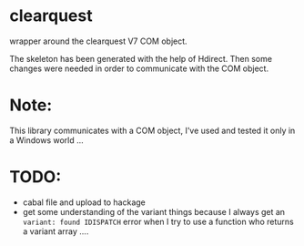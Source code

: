 clearquest
==========

wrapper around the clearquest V7 COM object.

The skeleton has been generated with the help of Hdirect.
Then some changes were needed in order to communicate with
the COM object.

Note:
=====
This library communicates with a COM object, I've used and tested it
only in a Windows world ...

TODO:
=====
* cabal file and upload to hackage
* get some understanding of the variant things because I always get an
  `variant: found IDISPATCH` error when I try to use a function who returns
  a variant array ....

